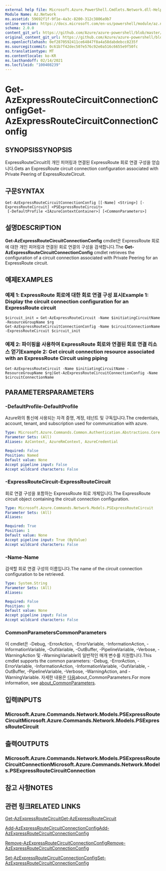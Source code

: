 ```yaml
---
external help file: Microsoft.Azure.PowerShell.Cmdlets.Network.dll-Help.xml
Module Name: Az.Network
ms.assetid: 59692f1f-9f1e-4a3c-8200-312c3806a9b7
online version: https://docs.microsoft.com/en-us/powershell/module/az.network/get-azexpressroutecircuitconnectionconfig
schema: 2.0.0
content_git_url: https://github.com/Azure/azure-powershell/blob/master/src/Network/Network/help/Get-AzExpressRouteCircuitConnectionConfig.md
original_content_git_url: https://github.com/Azure/azure-powershell/blob/master/src/Network/Network/help/Get-AzExpressRouteCircuitConnectionConfig.md
ms.openlocfilehash: 0ef2870592411ce64847f8a4a58dabdebcc8235f
ms.sourcegitcommit: 0c61b7f42dec507e576c92e0a516c6655e9f50fc
ms.translationtype: MT
ms.contentlocale: ko-KR
ms.lasthandoff: 02/14/2021
ms.locfileid: "100408239"
---
```

# <span data-ttu-id="51ebe-101">Get-AzExpressRouteCircuitConnectionConfig</span><span class="sxs-lookup"><span data-stu-id="51ebe-101">Get-AzExpressRouteCircuitConnectionConfig</span></span>

## <span data-ttu-id="51ebe-102">SYNOPSIS</span><span class="sxs-lookup"><span data-stu-id="51ebe-102">SYNOPSIS</span></span>
<span data-ttu-id="51ebe-103">ExpressRouteCircuit의 개인 피어링과 연결된 ExpressRoute 회로 연결 구성을 얻습니다.</span><span class="sxs-lookup"><span data-stu-id="51ebe-103">Gets an ExpressRoute circuit connection configuration associated with Private Peering of ExpressRouteCircuit.</span></span>

## <span data-ttu-id="51ebe-104">구문</span><span class="sxs-lookup"><span data-stu-id="51ebe-104">SYNTAX</span></span>

```
Get-AzExpressRouteCircuitConnectionConfig [[-Name] <String>] [-ExpressRouteCircuit] <PSExpressRouteCircuit>
 [-DefaultProfile <IAzureContextContainer>] [<CommonParameters>]
```

## <span data-ttu-id="51ebe-105">설명</span><span class="sxs-lookup"><span data-stu-id="51ebe-105">DESCRIPTION</span></span>
<span data-ttu-id="51ebe-106">**Get-AzExpressRouteCircuitConnectionConfig** cmdlet은 ExpressRoute 회로에 대한 개인 피어링과 연결된 회로 연결의 구성을 검색합니다.</span><span class="sxs-lookup"><span data-stu-id="51ebe-106">The **Get-AzExpressRouteCircuitConnectionConfig** cmdlet retrieves the configuration of a circuit connection associated with Private Peering for an ExpressRoute circuit.</span></span>

## <span data-ttu-id="51ebe-107">예제</span><span class="sxs-lookup"><span data-stu-id="51ebe-107">EXAMPLES</span></span>

### <span data-ttu-id="51ebe-108">예제 1: ExpressRoute 회로에 대한 회로 연결 구성 표시</span><span class="sxs-lookup"><span data-stu-id="51ebe-108">Example 1: Display the circuit connection configuration for an ExpressRoute circuit</span></span>
```
$circuit_init = Get-AzExpressRouteCircuit -Name $initiatingCircuitName -ResourceGroupName $rg
Get-AzExpressRouteCircuitConnectionConfig -Name $circuitConnectionName -ExpressRouteCircuit $circuit_init
```

### <span data-ttu-id="51ebe-109">예제 2: 파이핑을 사용하여 ExpressRoute 회로와 연결된 회로 연결 리소스 얻기</span><span class="sxs-lookup"><span data-stu-id="51ebe-109">Example 2: Get circuit connection resource associated with an ExpressRoute Circuit using piping</span></span>
```
Get-AzExpressRouteCircuit -Name $initiatingCircuitName -ResourceGroupName $rg|Get-AzExpressRouteCircuitConnectionConfig -Name $circuitConnectionName
```

## <span data-ttu-id="51ebe-110">PARAMETERS</span><span class="sxs-lookup"><span data-stu-id="51ebe-110">PARAMETERS</span></span>

### <span data-ttu-id="51ebe-111">-DefaultProfile</span><span class="sxs-lookup"><span data-stu-id="51ebe-111">-DefaultProfile</span></span>
<span data-ttu-id="51ebe-112">Azure와의 통신에 사용되는 자격 증명, 계정, 테넌트 및 구독입니다.</span><span class="sxs-lookup"><span data-stu-id="51ebe-112">The credentials, account, tenant, and subscription used for communication with azure.</span></span>

```yaml
Type: Microsoft.Azure.Commands.Common.Authentication.Abstractions.Core.IAzureContextContainer
Parameter Sets: (All)
Aliases: AzContext, AzureRmContext, AzureCredential

Required: False
Position: Named
Default value: None
Accept pipeline input: False
Accept wildcard characters: False
```

### <span data-ttu-id="51ebe-113">-ExpressRouteCircuit</span><span class="sxs-lookup"><span data-stu-id="51ebe-113">-ExpressRouteCircuit</span></span>
<span data-ttu-id="51ebe-114">회로 연결 구성을 포함하는 ExpressRoute 회로 개체입니다.</span><span class="sxs-lookup"><span data-stu-id="51ebe-114">The ExpressRoute circuit object containing the circuit connection configuration.</span></span>

```yaml
Type: Microsoft.Azure.Commands.Network.Models.PSExpressRouteCircuit
Parameter Sets: (All)
Aliases:

Required: True
Position: 1
Default value: None
Accept pipeline input: True (ByValue)
Accept wildcard characters: False
```

### <span data-ttu-id="51ebe-115">-Name</span><span class="sxs-lookup"><span data-stu-id="51ebe-115">-Name</span></span>
<span data-ttu-id="51ebe-116">검색할 회로 연결 구성의 이름입니다.</span><span class="sxs-lookup"><span data-stu-id="51ebe-116">The name of the circuit connection configuration to be retrieved.</span></span>

```yaml
Type: System.String
Parameter Sets: (All)
Aliases:

Required: False
Position: 0
Default value: None
Accept pipeline input: False
Accept wildcard characters: False
```

### <span data-ttu-id="51ebe-117">CommonParameters</span><span class="sxs-lookup"><span data-stu-id="51ebe-117">CommonParameters</span></span>
<span data-ttu-id="51ebe-118">이 cmdlet은 -Debug, -ErrorAction, -ErrorVariable, -InformationAction, -InformationVariable, -OutVariable, -OutBuffer, -PipelineVariable, -Verbose, -WarningAction 및 -WarningVariable의 일반적인 매개 변수를 지원합니다.</span><span class="sxs-lookup"><span data-stu-id="51ebe-118">This cmdlet supports the common parameters: -Debug, -ErrorAction, -ErrorVariable, -InformationAction, -InformationVariable, -OutVariable, -OutBuffer, -PipelineVariable, -Verbose, -WarningAction, and -WarningVariable.</span></span> <span data-ttu-id="51ebe-119">자세한 내용은 [다음](http://go.microsoft.com/fwlink/?LinkID=113216)about_CommonParameters.</span><span class="sxs-lookup"><span data-stu-id="51ebe-119">For more information, see [about_CommonParameters](http://go.microsoft.com/fwlink/?LinkID=113216).</span></span>

## <span data-ttu-id="51ebe-120">입력</span><span class="sxs-lookup"><span data-stu-id="51ebe-120">INPUTS</span></span>

### <span data-ttu-id="51ebe-121">Microsoft.Azure.Commands.Network.Models.PSExpressRouteCircuit</span><span class="sxs-lookup"><span data-stu-id="51ebe-121">Microsoft.Azure.Commands.Network.Models.PSExpressRouteCircuit</span></span>

## <span data-ttu-id="51ebe-122">출력</span><span class="sxs-lookup"><span data-stu-id="51ebe-122">OUTPUTS</span></span>

### <span data-ttu-id="51ebe-123">Microsoft.Azure.Commands.Network.Models.PSExpressRouteCircuitConnection</span><span class="sxs-lookup"><span data-stu-id="51ebe-123">Microsoft.Azure.Commands.Network.Models.PSExpressRouteCircuitConnection</span></span>

## <span data-ttu-id="51ebe-124">참고 사항</span><span class="sxs-lookup"><span data-stu-id="51ebe-124">NOTES</span></span>

## <span data-ttu-id="51ebe-125">관련 링크</span><span class="sxs-lookup"><span data-stu-id="51ebe-125">RELATED LINKS</span></span>

[<span data-ttu-id="51ebe-126">Get-AzExpressRouteCircuit</span><span class="sxs-lookup"><span data-stu-id="51ebe-126">Get-AzExpressRouteCircuit</span></span>](Get-AzExpressRouteCircuit.md)

[<span data-ttu-id="51ebe-127">Add-AzExpressRouteCircuitConnectionConfig</span><span class="sxs-lookup"><span data-stu-id="51ebe-127">Add-AzExpressRouteCircuitConnectionConfig</span></span>](Add-AzExpressRouteCircuitConnectionConfig.md)

[<span data-ttu-id="51ebe-128">Remove-AzExpressRouteCircuitConnectionConfig</span><span class="sxs-lookup"><span data-stu-id="51ebe-128">Remove-AzExpressRouteCircuitConnectionConfig</span></span>](Remove-AzExpressRouteCircuitConnectionConfig.md)

[<span data-ttu-id="51ebe-129">Set-AzExpressRouteCircuitConnectionConfig</span><span class="sxs-lookup"><span data-stu-id="51ebe-129">Set-AzExpressRouteCircuitConnectionConfig</span></span>](Set-AzExpressRouteCircuitConnectionConfig.md)


